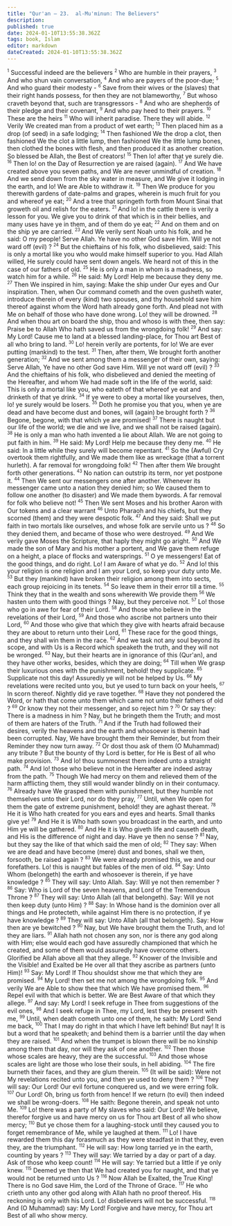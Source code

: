 ```yaml
---
title: "Qur'an — 23.  al-Mu'minun: The Believers"
description: 
published: true
date: 2024-01-10T13:55:38.362Z
tags: book, Islam
editor: markdown
dateCreated: 2024-01-10T13:55:38.362Z
---
```




<span id="v1"><sup><small>1</small></sup></span>  Successful indeed are the believers
<span id="v2"><sup><small>2</small></sup></span>  Who are humble in their prayers,
<span id="v3"><sup><small>3</small></sup></span>  And who shun vain conversation,
<span id="v4"><sup><small>4</small></sup></span>  And who are payers of the poor-due;
<span id="v5"><sup><small>5</small></sup></span>  And who guard their modesty -
<span id="v6"><sup><small>6</small></sup></span>  Save from their wives or the (slaves) that their right hands possess, for then they are not blameworthy,
<span id="v7"><sup><small>7</small></sup></span>  But whoso craveth beyond that, such are transgressors -
<span id="v8"><sup><small>8</small></sup></span>  And who are shepherds of their pledge and their covenant,
<span id="v9"><sup><small>9</small></sup></span>  And who pay heed to their prayers.
<span id="v10"><sup><small>10</small></sup></span>  These are the heirs
<span id="v11"><sup><small>11</small></sup></span>  Who will inherit paradise. There they will abide.
<span id="v12"><sup><small>12</small></sup></span>  Verily We created man from a product of wet earth;
<span id="v13"><sup><small>13</small></sup></span>  Then placed him as a drop (of seed) in a safe lodging;
<span id="v14"><sup><small>14</small></sup></span>  Then fashioned We the drop a clot, then fashioned We the clot a little lump, then fashioned We the little lump bones, then clothed the bones with flesh, and then produced it as another creation. So blessed be Allah, the Best of creators!
<span id="v15"><sup><small>15</small></sup></span>  Then lo! after that ye surely die.
<span id="v16"><sup><small>16</small></sup></span>  Then lo! on the Day of Resurrection ye are raised (again).
<span id="v17"><sup><small>17</small></sup></span>  And We have created above you seven paths, and We are never unmindful of creation.
<span id="v18"><sup><small>18</small></sup></span>  And we send down from the sky water in measure, and We give it lodging in the earth, and lo! We are Able to withdraw it.
<span id="v19"><sup><small>19</small></sup></span>  Then We produce for you therewith gardens of date-palms and grapes, wherein is much fruit for you and whereof ye eat;
<span id="v20"><sup><small>20</small></sup></span>  And a tree that springeth forth from Mount Sinai that groweth oil and relish for the eaters.
<span id="v21"><sup><small>21</small></sup></span>  And lo! in the cattle there is verily a lesson for you. We give you to drink of that which is in their bellies, and many uses have ye in them, and of them do ye eat;
<span id="v22"><sup><small>22</small></sup></span>  And on them and on the ship ye are carried.
<span id="v23"><sup><small>23</small></sup></span>  And We verily sent Noah unto his folk, and he said: O my people! Serve Allah. Ye have no other God save Him. Will ye not ward off (evil) ?
<span id="v24"><sup><small>24</small></sup></span>  But the chieftains of his folk, who disbelieved, said: This is only a mortal like you who would make himself superior to you. Had Allah willed, He surely could have sent down angels. We heard not of this in the case of our fathers of old.
<span id="v25"><sup><small>25</small></sup></span>  He is only a man in whom is a madness, so watch him for a while.
<span id="v26"><sup><small>26</small></sup></span>  He said: My Lord! Help me because they deny me.
<span id="v27"><sup><small>27</small></sup></span>  Then We inspired in him, saying: Make the ship under Our eyes and Our inspiration. Then, when Our command cometh and the oven gusheth water, introduce therein of every (kind) two spouses, and thy household save him thereof against whom the Word hath already gone forth. And plead not with Me on behalf of those who have done wrong. Lo! they will be drowned.
<span id="v28"><sup><small>28</small></sup></span>  And when thou art on board the ship, thou and whoso is with thee, then say: Praise be to Allah Who hath saved us from the wrongdoing folk!
<span id="v29"><sup><small>29</small></sup></span>  And say: My Lord! Cause me to land at a blessed landing-place, for Thou art Best of all who bring to land.
<span id="v30"><sup><small>30</small></sup></span>  Lo! herein verily are portents, for lo! We are ever putting (mankind) to the test.
<span id="v31"><sup><small>31</small></sup></span>  Then, after them, We brought forth another generation;
<span id="v32"><sup><small>32</small></sup></span>  And we sent among them a messenger of their own, saying: Serve Allah, Ye have no other God save Him. Will ye not ward off (evil) ?
<span id="v33"><sup><small>33</small></sup></span>  And the chieftains of his folk, who disbelieved and denied the meeting of the Hereafter, and whom We had made soft in the life of the world, said: This is only a mortal like you, who eateth of that whereof ye eat and drinketh of that ye drink.
<span id="v34"><sup><small>34</small></sup></span>  If ye were to obey a mortal like yourselves, then, lo! ye surely would be losers.
<span id="v35"><sup><small>35</small></sup></span>  Doth he promise you that you, when ye are dead and have become dust and bones, will (again) be brought forth ?
<span id="v36"><sup><small>36</small></sup></span>  Begone, begone, with that which ye are promised!
<span id="v37"><sup><small>37</small></sup></span>  There is naught but our life of the world; we die and we live, and we shall not be raised (again).
<span id="v38"><sup><small>38</small></sup></span>  He is only a man who hath invented a lie about Allah. We are not going to put faith in him.
<span id="v39"><sup><small>39</small></sup></span>  He said: My Lord! Help me because they deny me.
<span id="v40"><sup><small>40</small></sup></span>  He said: In a little while they surely will become repentant.
<span id="v41"><sup><small>41</small></sup></span>  So the (Awful) Cry overtook them rightfully, and We made them like as wreckage (that a torrent hurleth). A far removal for wrongdoing folk!
<span id="v42"><sup><small>42</small></sup></span>  Then after them We brought forth other generations.
<span id="v43"><sup><small>43</small></sup></span>  No nation can outstrip its term, nor yet postpone it.
<span id="v44"><sup><small>44</small></sup></span>  Then We sent our messengers one after another. Whenever its messenger came unto a nation they denied him; so We caused them to follow one another (to disaster) and We made them bywords. A far removal for folk who believe not!
<span id="v45"><sup><small>45</small></sup></span>  Then We sent Moses and his brother Aaron with Our tokens and a clear warrant
<span id="v46"><sup><small>46</small></sup></span>  Unto Pharaoh and his chiefs, but they scorned (them) and they were despotic folk.
<span id="v47"><sup><small>47</small></sup></span>  And they said: Shall we put faith in two mortals like ourselves, and whose folk are servile unto us ?
<span id="v48"><sup><small>48</small></sup></span>  So they denied them, and became of those who were destroyed.
<span id="v49"><sup><small>49</small></sup></span>  And We verily gave Moses the Scripture, that haply they might go aright.
<span id="v50"><sup><small>50</small></sup></span>  And We made the son of Mary and his mother a portent, and We gave them refuge on a height, a place of flocks and watersprings.
<span id="v51"><sup><small>51</small></sup></span>  O ye messengers! Eat of the good things, and do right. Lo! I am Aware of what ye do.
<span id="v52"><sup><small>52</small></sup></span>  And lo! this your religion is one religion and I am your Lord, so keep your duty unto Me.
<span id="v53"><sup><small>53</small></sup></span>  But they (mankind) have broken their religion among them into sects, each group rejoicing in its tenets.
<span id="v54"><sup><small>54</small></sup></span>  So leave them in their error till a time.
<span id="v55"><sup><small>55</small></sup></span>  Think they that in the wealth and sons wherewith We provide them
<span id="v56"><sup><small>56</small></sup></span>  We hasten unto them with good things ? Nay, but they perceive not.
<span id="v57"><sup><small>57</small></sup></span>  Lo! those who go in awe for fear of their Lord.
<span id="v58"><sup><small>58</small></sup></span>  And those who believe in the revelations of their Lord,
<span id="v59"><sup><small>59</small></sup></span>  And those who ascribe not partners unto their Lord,
<span id="v60"><sup><small>60</small></sup></span>  And those who give that which they give with hearts afraid because they are about to return unto their Lord,
<span id="v61"><sup><small>61</small></sup></span>  These race for the good things, and they shall win them in the race.
<span id="v62"><sup><small>62</small></sup></span>  And we task not any soul beyond its scope, and with Us is a Record which speaketh the truth, and they will not be wronged.
<span id="v63"><sup><small>63</small></sup></span>  Nay, but their hearts are in ignorance of this (Qur'an), and they have other works, besides, which they are doing;
<span id="v64"><sup><small>64</small></sup></span>  Till when We grasp their luxurious ones with the punishment, behold! they supplicate.
<span id="v65"><sup><small>65</small></sup></span>  Supplicate not this day! Assuredly ye will not be helped by Us.
<span id="v66"><sup><small>66</small></sup></span>  My revelations were recited unto you, but ye used to turn back on your heels,
<span id="v67"><sup><small>67</small></sup></span>  In scorn thereof. Nightly did ye rave together.
<span id="v68"><sup><small>68</small></sup></span>  Have they not pondered the Word, or hath that come unto them which came not unto their fathers of old ?
<span id="v69"><sup><small>69</small></sup></span>  Or know they not their messenger, and so reject him ?
<span id="v70"><sup><small>70</small></sup></span>  Or say they: There is a madness in him ? Nay, but he bringeth them the Truth; and most of them are haters of the Truth.
<span id="v71"><sup><small>71</small></sup></span>  And if the Truth had followed their desires, verily the heavens and the earth and whosoever is therein had been corrupted. Nay, We have brought them their Reminder, but from their Reminder they now turn away.
<span id="v72"><sup><small>72</small></sup></span>  Or dost thou ask of them (O Muhammad) any tribute ? But the bounty of thy Lord is better, for He is Best of all who make provision.
<span id="v73"><sup><small>73</small></sup></span>  And lo! thou summonest them indeed unto a straight path.
<span id="v74"><sup><small>74</small></sup></span>  And lo! those who believe not in the Hereafter are indeed astray from the path.
<span id="v75"><sup><small>75</small></sup></span>  Though We had mercy on them and relieved them of the harm afflicting them, they still would wander blindly on in their contumacy.
<span id="v76"><sup><small>76</small></sup></span>  Already have We grasped them with punishment, but they humble not themselves unto their Lord, nor do they pray,
<span id="v77"><sup><small>77</small></sup></span>  Until, when We open for them the gate of extreme punishment, behold! they are aghast thereat.
<span id="v78"><sup><small>78</small></sup></span>  He it is Who hath created for you ears and eyes and hearts. Small thanks give ye!
<span id="v79"><sup><small>79</small></sup></span>  And He it is Who hath sown you broadcast in the earth, and unto Him ye will be gathered.
<span id="v80"><sup><small>80</small></sup></span>  And He it is Who giveth life and causeth death, and His is the difference of night and day. Have ye then no sense ?
<span id="v81"><sup><small>81</small></sup></span>  Nay, but they say the like of that which said the men of old;
<span id="v82"><sup><small>82</small></sup></span>  They say: When we are dead and have become (mere) dust and bones, shall we then, forsooth, be raised again ?
<span id="v83"><sup><small>83</small></sup></span>  We were already promised this, we and our forefathers. Lo! this is naught but fables of the men of old.
<span id="v84"><sup><small>84</small></sup></span>  Say: Unto Whom (belongeth) the earth and whosoever is therein, if ye have knowledge ?
<span id="v85"><sup><small>85</small></sup></span>  They will say: Unto Allah. Say: Will ye not then remember ?
<span id="v86"><sup><small>86</small></sup></span>  Say: Who is Lord of the seven heavens, and Lord of the Tremendous Throne ?
<span id="v87"><sup><small>87</small></sup></span>  They will say: Unto Allah (all that belongeth). Say: Will ye not then keep duty (unto Him) ?
<span id="v88"><sup><small>88</small></sup></span>  Say: In Whose hand is the dominion over all things and He protecteth, while against Him there is no protection, if ye have knowledge ?
<span id="v89"><sup><small>89</small></sup></span>  They will say: Unto Allah (all that belongeth). Say: How then are ye bewitched ?
<span id="v90"><sup><small>90</small></sup></span>  Nay, but We have brought them the Truth, and lo! they are liars.
<span id="v91"><sup><small>91</small></sup></span>  Allah hath not chosen any son, nor is there any god along with Him; else would each god have assuredly championed that which he created, and some of them would assuredly have overcome others. Glorified be Allah above all that they allege.
<span id="v92"><sup><small>92</small></sup></span>  Knower of the Invisible and the Visible! and Exalted be He over all that they ascribe as partners (unto Him)!
<span id="v93"><sup><small>93</small></sup></span>  Say: My Lord! If Thou shouldst show me that which they are promised.
<span id="v94"><sup><small>94</small></sup></span>  My Lord! then set me not among the wrongdoing folk.
<span id="v95"><sup><small>95</small></sup></span>  And verily We are Able to show thee that which We have promised them.
<span id="v96"><sup><small>96</small></sup></span>  Repel evil with that which is better. We are Best Aware of that which they allege.
<span id="v97"><sup><small>97</small></sup></span>  And say: My Lord! I seek refuge in Thee from suggestions of the evil ones,
<span id="v98"><sup><small>98</small></sup></span>  And I seek refuge in Thee, my Lord, lest they be present with me,
<span id="v99"><sup><small>99</small></sup></span>  Until, when death cometh unto one of them, he saith: My Lord! Send me back,
<span id="v100"><sup><small>100</small></sup></span>  That I may do right in that which I have left behind! But nay! It is but a word that he speaketh; and behind them is a barrier until the day when they are raised.
<span id="v101"><sup><small>101</small></sup></span>  And when the trumpet is blown there will be no kinship among them that day, nor will they ask of one another.
<span id="v102"><sup><small>102</small></sup></span>  Then those whose scales are heavy, they are the successful.
<span id="v103"><sup><small>103</small></sup></span>  And those whose scales are light are those who lose their souls, in hell abiding.
<span id="v104"><sup><small>104</small></sup></span>  The fire burneth their faces, and they are glum therein.
<span id="v105"><sup><small>105</small></sup></span>  (It will be said): Were not My revelations recited unto you, and then ye used to deny them ?
<span id="v106"><sup><small>106</small></sup></span>  They will say: Our Lord! Our evil fortune conquered us, and we were erring folk.
<span id="v107"><sup><small>107</small></sup></span>  Our Lord! Oh, bring us forth from hence! If we return (to evil) then indeed we shall be wrong-doers.
<span id="v108"><sup><small>108</small></sup></span>  He saith: Begone therein, and speak not unto Me.
<span id="v109"><sup><small>109</small></sup></span>  Lo! there was a party of My slaves who said: Our Lord! We believe, therefor forgive us and have mercy on us for Thou art Best of all who show mercy;
<span id="v110"><sup><small>110</small></sup></span>  But ye chose them for a laughing-stock until they caused you to forget remembrance of Me, while ye laughed at them.
<span id="v111"><sup><small>111</small></sup></span>  Lo! I have rewarded them this day forasmuch as they were steadfast in that they, even they, are the triumphant.
<span id="v112"><sup><small>112</small></sup></span>  He will say: How long tarried ye in the earth, counting by years ?
<span id="v113"><sup><small>113</small></sup></span>  They will say: We tarried by a day or part of a day. Ask of those who keep count!
<span id="v114"><sup><small>114</small></sup></span>  He will say: Ye tarried but a little if ye only knew.
<span id="v115"><sup><small>115</small></sup></span>  Deemed ye then that We had created you for naught, and that ye would not be returned unto Us ?
<span id="v116"><sup><small>116</small></sup></span>  Now Allah be Exalted, the True King! There is no God save Him, the Lord of the Throne of Grace.
<span id="v117"><sup><small>117</small></sup></span>  He who crieth unto any other god along with Allah hath no proof thereof. His reckoning is only with his Lord. Lo! disbelievers will not be successful.
<span id="v118"><sup><small>118</small></sup></span>  And (O Muhammad) say: My Lord! Forgive and have mercy, for Thou art Best of all who show mercy.